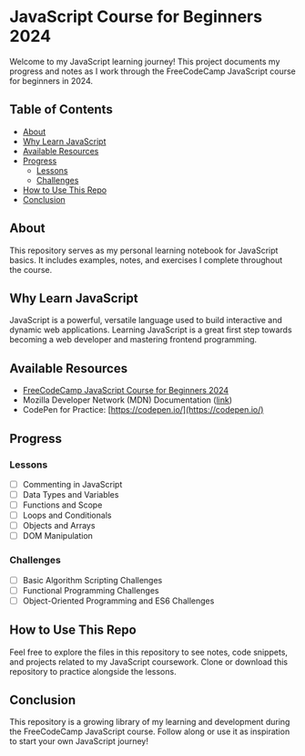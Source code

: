 # JavaScript Course for Beginners 2024

Welcome to my JavaScript learning journey! This project documents my progress and notes as I work through the FreeCodeCamp JavaScript course for beginners in 2024.

## Table of Contents
- [About](#about)
- [Why Learn JavaScript](#why-learn-javascript)
- [Available Resources](#available-resources)
- [Progress](#progress)
  - [Lessons](#lessons)
  - [Challenges](#challenges)
- [How to Use This Repo](#how-to-use-this-repo)
- [Conclusion](#conclusion)

## About
This repository serves as my personal learning notebook for JavaScript basics. It includes examples, notes, and exercises I complete throughout the course.

## Why Learn JavaScript
JavaScript is a powerful, versatile language used to build interactive and dynamic web applications. Learning JavaScript is a great first step towards becoming a web developer and mastering frontend programming.

## Available Resources
- [FreeCodeCamp JavaScript Course for Beginners 2024](https://www.freecodecamp.org)
- Mozilla Developer Network (MDN) Documentation ([link](https://developer.mozilla.org/en-US/docs/Web/JavaScript))
- CodePen for Practice: [https://codepen.io/](https://codepen.io/)

## Progress

### Lessons
- [ ] Commenting in JavaScript
- [ ] Data Types and Variables
- [ ] Functions and Scope
- [ ] Loops and Conditionals
- [ ] Objects and Arrays
- [ ] DOM Manipulation

### Challenges
- [ ] Basic Algorithm Scripting Challenges
- [ ] Functional Programming Challenges
- [ ] Object-Oriented Programming and ES6 Challenges

## How to Use This Repo
Feel free to explore the files in this repository to see notes, code snippets, and projects related to my JavaScript coursework. Clone or download this repository to practice alongside the lessons.

## Conclusion
This repository is a growing library of my learning and development during the FreeCodeCamp JavaScript course. Follow along or use it as inspiration to start your own JavaScript journey!